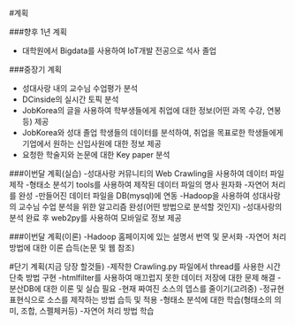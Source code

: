 #계획

###향후 1년 계획
  - 대학원에서 Bigdata를 사용하여 IoT개발 전공으로 석사 졸업

###중장기 계획
  - 성대사랑 내의 교수님 수업평가 분석
  - DCinside의 실시간 토픽 분석
  - JobKorea의 글을 사용하여 학부생들에게 취업에 대한 정보(어떤 과목 수강, 연봉등) 제공
  - JobKorea와 성대 졸업 학생들의 데이터를 분석하여, 취업을 목표로한 학생들에게 기업에서 원하는 신입사원에 대한 정보 제공
  - 요청한 학술지와 논문에 대한 Key paper 분석

###이번달 계획(실습)
 -성대사랑 커뮤니티의 Web Crawling을 사용하여 데이터 파일 제작
 -형태소 분석기 tools를 사용하여 제작된 데이터 파일의 명사 원자화
 -자연어 처리를 완성
 -만들어진 데이터 파일을 DB(mysql)에 연동
 -Hadoop을 사용하여 성대사랑의 교수님 수업 분석을 위한 알고리즘 완성(어떤 방법으로 분석할 것인지)
 -성대사랑의 분석 완료 후 web2py를 사용하여 모바일로 정보 제공

###이번달 계획(이론)
 -Hadoop 홈페이지에 있는 설명서 번역 및 문서화
 -자연어 처리방법에 대한 이론 습득(논문 및 웹 참조)

#단기 계획(지금 당장 할것들)
 -제작한 Crawling.py 파일에서 thread를 사용한 시간 단축 방법 구현
 -htmlfilter를 사용하여 매끄럽지 못한 데이터 저장에 대한 문제 해결
 -분산DB에 대한 이론 및 실습 필요
 -현재 짜여진 소스의 뎁스를 줄이기(고려중)
 -정규현 표현식으로 소스를 제작하는 방법 습득 및 적용
 -형태소 분석에 대한 학습(형태소의 의미, 조합, 스펠체커등)
 -자연어 처리 방법 학습

